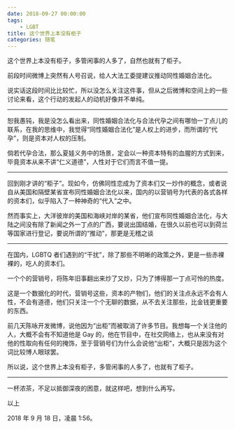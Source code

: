```yaml
---
date: 2018-09-27 00:00:00
tags:
    - LGBT
title: 这个世界上本没有柜子
categories: 随笔
---
```

这个世界上本没有柜⼦，多管闲事的人多了，自然也就有了柜⼦。

前段时间微博上突然有人号召说，给⼈大法工委提建议推动同性婚姻合法化。

说实话这段时间⽐比较忙，所以没怎么关注这件事，但从之后微博和空间上的⼀些讨论来看，这个⾏动的发起人的动机好像并不单纯。

---

恕我愚钝，我是没怎么看出来，同性婚姻合法化与合法代孕之间有哪怕一丁点儿的联系，在我的思维中，我觉得“同性婚姻合法化”是人权上的进步，而所谓的“代孕”，则是资本对人权的压制。

倘若代孕合法，那么夏娃义务中的场景，定会以一种资本特有的血腥的方式到来，毕竟资本从来不讲“仁义道德”，人性对于它们而言不值一提。

---

回到刚才讲的“柜子”。现如今，仿佛同性恋成为了资本们又一炒作的概念，或者说自从美国和隔壁某省宣布同性婚姻合法化以来，国内的以营销号为代表的各式各样的资本们，似乎陷入了一种神奇的“代入”之中。

然而事实上，大洋彼岸的美国和海峡对岸的某省，他们宣布同性婚姻合法化，与大陆之间没有除了新闻之外一丁点的广西，要说出国结婚，在很久以前也可以到荷兰等国家进行登记，要说所谓的“推动”，那更是无稽之谈

---

在国内，LGBTQ 者们遇到的“干扰”，除了那些不明晰的政策之外，更是一些赤裸裸的，吃人的资本们。

一个个的营销号，将陈年旧事翻出来炒了又炒，只为了博得那一丁点可怜的热度。

这是一个数据化的时代，营销号这些，资本的产物们，他们的关注点永远不会有人性，不会有道德，他们只关注一个个无聊的数据，从不去关注那些，比金钱更重要的东西。

前几天陈咏开发微博，说他因为“出柜”而被取消了许多节目。我想每一个关注他的人，大概不会有不知道他是 Gay 的，他在节目中，在社交网络上，也从来没有对他的性取向有任何的掩饰，至于营销号们为什么会说他“出柜”，大概只是因为这个词比较博人眼球罢。

所以说，这个世界上本没有柜子，多管闲事的人多了，也就有了柜子。

---

一杯浓茶，不足以抵御深夜的困意，就这样吧，想到什么再写。

以上

2018 年 9 月 18 日，凌晨 1:56。
